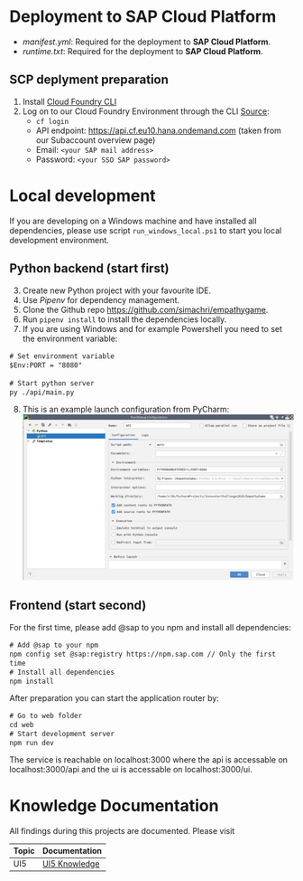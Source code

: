 

# Deployment to SAP Cloud Platform

* *manifest.yml*: Required for the deployment to **SAP Cloud Platform**.
* *runtime.txt*: Required for the deployment to **SAP Cloud Platform**.

## SCP deplyment preparation
1. Install [Cloud Foundry CLI](https://github.com/cloudfoundry/cli#downloads)
2. Log on to our Cloud Foundry Environment through the CLI [Source](https://help.sap.com/viewer/65de2977205c403bbc107264b8eccf4b/Cloud/en-US/7a37d66c2e7d401db4980db0cd74aa6b.html):
	* `cf login`
	* API endpoint: https://api.cf.eu10.hana.ondemand.com  (taken from our Subaccount overview page)
	* Email: `<your SAP mail address>`
	* Password: `<your SSO SAP password>`


# Local development

If you are developing on a Windows machine and have installed all dependencies, please use script `run_windows_local.ps1` to start you local development environment.

## Python backend (start first)

3. Create new Python project with your favourite IDE.
4. Use _Pipenv_ for dependency management.
5. Clone the Github repo https://github.com/simachri/empathygame.
6. Run `pipenv install` to install the dependencies locally.
7. If you are using Windows and for example Powershell you need to set the environment variable:
```
# Set environment variable
$Env:PORT = "8080"

# Start python server
py ./api/main.py
```
8. This is an example launch configuration from PyCharm:
![PyCharm run configuration](docs/resources/run_config_pycharm.png)

## Frontend (start second)

For the first time, please add @sap to you npm and install all dependencies:

```
# Add @sap to your npm
npm config set @sap:registry https://npm.sap.com // Only the first time
# Install all dependencies
npm install
```

After preparation you can start the application router by:

```
# Go to web folder
cd web
# Start development server
npm run dev
```

The service is reachable on localhost:3000 where the api is accessable on localhost:3000/api and the ui is accessable on localhost:3000/ui.

# Knowledge Documentation
All findings during this projects are documented. Please visit

| Topic | Documentation |
| ----- | ------------- |
| UI5   |  [UI5 Knowledge](docs/UI5_Knowledge.md) |
